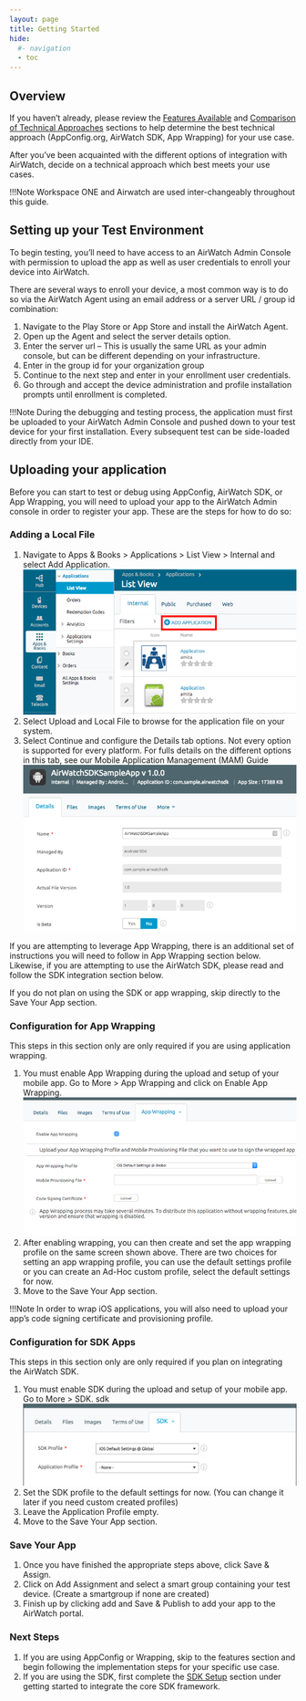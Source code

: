 ```yaml
---
layout: page
title: Getting Started
hide:
  #- navigation
  - toc
---
```


## Overview

If you haven’t already, please review the [Features Available](../../dev-centre/ws1/core-capabilities.md) and [Comparison of Technical Approaches](../../dev-centre/ws1/index.md#technical-capabilities) sections to help determine the best technical approach (AppConfig.org, AirWatch SDK, App Wrapping) for your use case.

After you’ve been acquainted with the different options of integration with AirWatch, decide on a technical approach which best meets your use cases.

!!!Note
    Workspace ONE and Airwatch are used inter-changeably throughout this guide.

## Setting up your Test Environment

To begin testing, you’ll need to have access to an AirWatch Admin Console with permission to upload the app as well as user credentials to enroll your device into AirWatch.

There are several ways to enroll your device, a most common way is to do so via the AirWatch Agent using an email address or a server URL / group id combination:

1. Navigate to the Play Store or App Store and install the AirWatch Agent.
2. Open up the Agent and select the server details option.
3. Enter the server url – This is usually the same URL as your admin console, but can be different depending on your infrastructure.
4. Enter in the group id for your organization group
5. Continue to the next step and enter in your enrollment user credentials.
6. Go through and accept the device administration and profile installation prompts until enrollment is completed.

!!!Note
    During the debugging and testing process, the application must first be uploaded to your AirWatch Admin Console and pushed down to your test device for your first installation. Every subsequent test can be side-loaded directly from your IDE.

## Uploading your application

Before you can start to test or debug using AppConfig, AirWatch SDK, or App Wrapping, you will need to upload your app to the AirWatch Admin console in order to register your app. These are the steps for how to do so:

### Adding a Local File

1. Navigate to Apps & Books > Applications > List View > Internal and select Add Application. 
![Add Application](./d4c93f04-1c50-4e76-b962-01a6148bdbba.png)
2. Select Upload and  Local File to browse for the application file on your system.
3. Select Continue and configure the Details tab options. Not every option is supported for every platform.
   For fulls details on the different options in this tab, see our Mobile Application Management (MAM) Guide  
![App Details](ce3028da-52aa-4289-898c-4b2ea44e90d8.png)

If you are attempting to leverage App Wrapping, there is an additional set of instructions you will need to follow in App Wrapping section below. Likewise, if you are attempting to use the AirWatch SDK, please read and follow the SDK integration section below.

If you do not plan on using the SDK or app wrapping, skip directly to the Save Your App section.

### Configuration for App Wrapping

This steps in this section only are only required if you are using application wrapping.

1. You must enable App Wrapping during the upload and setup of your mobile app. Go to More > App Wrapping and click on Enable App Wrapping.
![App Wrapping](./6523fd5c-52e0-4717-ace5-45cc977e562a.png)
2. After enabling wrapping, you can then create and set the app wrapping profile on the same screen shown above. There are two choices for setting an app wrapping profile, you can use the default settings profile or you can create an Ad-Hoc custom profile, select the default settings for now.
3. Move to the Save Your App section.

!!!Note
    In order to wrap iOS applications, you will also need to upload your app’s code signing certificate and provisioning profile.

### Configuration for SDK Apps

This steps in this section only are only required if you plan on integrating the AirWatch SDK.

1. You must enable SDK during the upload and setup of your mobile app. Go to More > SDK.  sdk
![Enable SDK](./6c52f9c9-b1fc-49a2-9e09-1034d24159a7.png)
2. Set the SDK profile to the default settings for now. (You can change it later if you need custom created profiles)
3. Leave the Application Profile empty.
4. Move to the Save Your App section.

### Save Your App

1. Once you have finished the appropriate steps above, click Save & Assign.
2. Click on Add Assignment and select a smart group containing your test device. (Create a smartgroup if none are created)
3. Finish up by clicking add and Save & Publish to add your app to the AirWatch portal.

### Next Steps

1. If you are using AppConfig or Wrapping, skip to the features section and begin following the implementation steps for your specific use case.
2. If you are using the SDK, first complete the [SDK Setup](SDK%20Setup.md) section under getting started to integrate the core SDK framework.

